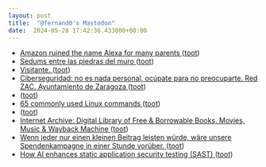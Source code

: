 ```yaml
---
layout: post
title:  "@fernand0's Mastodon"
date:  2024-05-28 17:42:36.433000+00:00
---
```

*  [Amazon ruined the name Alexa for many parents ](https://sherwood.news/world/amazon-ruined-the-name-alexa-for-many-us-parents) ([toot](https://mastodon.social/@fernand0/112519948299893987))
*  [Sedums entre las piedras del muro ](https://www.flickr.com/photos/fernand0/53715746960) ([toot](https://mastodon.social/@fernand0/112519930869734903))
*  [Visitante. ](https://avecesunafoto.wordpress.com/2024/05/28/visitante) ([toot](https://mastodon.social/@fernand0/112519852970748645))
*  [Ciberseguridad: no es nada personal, ocúpate para no preocuparte. Red ZAC. Ayuntamiento de Zaragoza ](https://www.zaragoza.es/zac/events/7359) ([toot](https://mastodon.social/@fernand0/112519658462326608))
*  [ ](https://astrodon.social/@xurxia) ([toot](https://mastodon.social/@fernand0/112519614911898761))
*  [65 commonly used Linux commands  ](https://www.stackscale.com/blog/linux-commands/) ([toot](https://mastodon.social/@fernand0/112519472585675774))
*  [ ](https://mastodon.social/users/fernand0/statuses/112519419750177523/activity) ([toot](https://mastodon.social/users/fernand0/statuses/112519419750177523/activity))
*  [Internet Archive: Digital Library of Free & Borrowable Books, Movies, Music & Wayback Machine ](https://archive.org/services/donate.ph) ([toot](https://mastodon.social/@fernand0/112519210086838724))
*  [Wenn jeder nur einen kleinen Beitrag leisten würde, wäre unsere Spendenkampagne in einer Stunde vorüber. ](https://donate.wikimedia.org) ([toot](https://mastodon.social/@fernand0/112519205465530470))
*  [How AI enhances static application security testing (SAST) ](https://github.blog/2024-05-09-how-ai-enhances-static-application-security-testing-sast) ([toot](https://mastodon.social/@fernand0/112519171953151747))
